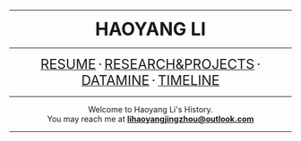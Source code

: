 <div position="relative">
<center>
<hr>
<font size="6"><b>HAOYANG LI</b></font><br>
<hr>
<a href="resume.html"><font size="5">RESUME</font></a>
<font size="5">·</font>
<a href='' title="Not implemented yet"><font size="5">RESEARCH&PROJECTS</font></a>
<font size="5">·</font>
<a href='dataMine.html'><font size="5">DATAMINE</font></a>
<font size="5">·</font>
<a href='timeline.html'><font size="5">TIMELINE</font></a>
<!--
<a><font color='gray'>--PUBLICATIONS--</font></a>
<br><br>
<a><font color='gray'>------MISC------</font></a>
<br>-->
<hr>
Welcome to Haoyang Li's History.<br>
    You may reach me at <b><a href="mailto:lihaoyangjingzhou@outlook.com">lihaoyangjingzhou@outlook.com</a></b>
<hr>
</center>
</div>



